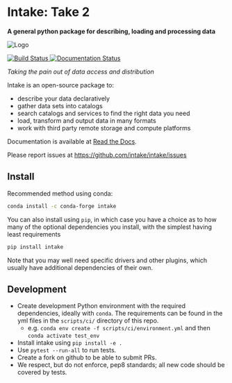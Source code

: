 # Intake: Take 2

**A general python package for describing, loading and processing data**


![Logo](https://github.com/intake/intake/raw/master/logo-small.png)


[
![Build Status](https://github.com/intake/intake/workflows/CI/badge.svg)
](https://github.com/intake/intake/actions)
[
![Documentation Status](https://readthedocs.org/projects/intake/badge/?version=latest)
](http://intake.readthedocs.io/en/latest/?badge=latest)


*Taking the pain out of data access and distribution*

Intake is an open-source package to:

- describe your data declaratively
- gather data sets into catalogs
- search catalogs and services to find the right data you need
- load, transform and output data in many formats
- work with third party remote storage and compute platforms

Documentation is available at [Read the Docs](http://intake.readthedocs.io/en/latest).

Please report issues at https://github.com/intake/intake/issues

Install
-------

Recommended method using conda:
```bash
conda install -c conda-forge intake
```

You can also install using `pip`, in which case you have a choice as to how many of the optional
dependencies you install, with the simplest having least requirements

```bash
pip install intake
```

Note that you may well need specific drivers and other plugins, which usually have additional
dependencies of their own.

Development
-----------
 * Create development Python environment with the required dependencies, ideally with `conda`.
   The requirements can be found in the yml files in the `scripts/ci/` directory of this repo.
   * e.g. `conda env create -f scripts/ci/environment.yml` and then `conda activate test_env`
 * Install intake using `pip install -e .`
 * Use `pytest --run-all` to run tests.
 * Create a fork on github to be able to submit PRs.
 * We respect, but do not enforce, pep8 standards; all new code should be covered by tests.